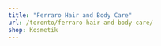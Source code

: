 ```yaml
---
title: "Ferraro Hair and Body Care"
url: /toronto/ferraro-hair-and-body-care/
shop: Kosmetik
---
```

